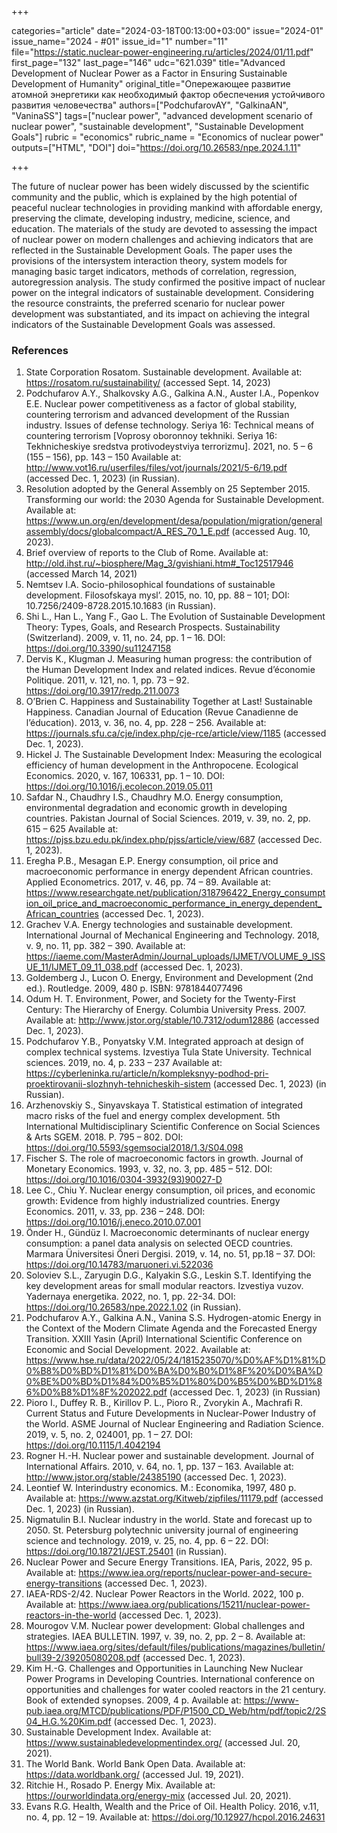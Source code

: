 +++

categories="article"
date="2024-03-18T00:13:00+03:00"
issue="2024-01"
issue_name="2024 - #01"
issue_id="1"
number="11"
file="https://static.nuclear-power-engineering.ru/articles/2024/01/11.pdf"
first_page="132"
last_page="146"
udc="621.039"
title="Advanced Development of Nuclear Power as a Factor in Ensuring Sustainable  Development of Humanity"
original_title="Опережающее развитие атомной энергетики как необходимый фактор обеспечения устойчивого развития человечества"
authors=["PodchufarovAY", "GalkinaAN", "VaninaSS"]
tags=["nuclear power", "advanced development scenario of nuclear power", "sustainable development", "Sustainable Development Goals"]
rubric = "economics"
rubric_name = "Economics of nuclear power"
outputs=["HTML", "DOI"]
doi="https://doi.org/10.26583/npe.2024.1.11"

+++

The future of nuclear power has been widely discussed by the scientific community and the public, which is explained by the high potential of peaceful nuclear technologies in providing mankind with affordable energy, preserving the climate, developing industry, medicine, science, and education. The materials of the study are devoted to assessing the impact of nuclear power on modern challenges and achieving indicators that are reflected in the Sustainable Development Goals. The paper uses the provisions of the intersystem interaction theory, system models for managing basic target indicators, methods of correlation, regression, autoregression analysis. The study confirmed the positive impact of nuclear power on the integral indicators of sustainable development. Considering the resource constraints, the preferred scenario for nuclear power development was substantiated, and its impact on achieving the integral indicators of the Sustainable Development Goals was assessed.

### References

1. State Corporation Rosatom. Sustainable development. Available at: https://rosatom.ru/sustainability/ (accessed Sept. 14, 2023)
2. Podchufarov A.Y., Shalkovsky A.G., Galkina A.N., Auster I.A., Popenkov E.E. Nuclear power competitiveness as a factor of global stability, countering terrorism and advanced development of the Russian industry. Issues of defense technology. Seriya 16: Technical means of countering terrorism [Voprosy oboronnoy tekhniki. Seriya 16: Tekhnicheskiye sredstva protivodeystviya terrorizmu]. 2021, no. 5 – 6 (155 – 156), pp. 143 – 150 Available at: http://www.vot16.ru/userfiles/files/vot/journals/2021/5-6/19.pdf (accessed Dec. 1, 2023) (in Russian).
3. Resolution adopted by the General Assembly on 25 September 2015. Transforming our world: the 2030 Agenda for Sustainable Development. Available at: https://www.un.org/en/development/desa/population/migration/generalassembly/docs/globalcompact/A_RES_70_1_E.pdf (accessed Aug. 10, 2023).
4. Brief overview of reports to the Club of Rome. Available at: http://old.ihst.ru/~biosphere/Mag_3/gvishiani.htm#_Toc12517946 (accessed March 14, 2021)
5. Nemtsev I.A. Socio-philosophical foundations of sustainable development. Filosofskaya mysl’. 2015, no. 10, pp. 88 – 101; DOI: 10.7256/2409-8728.2015.10.1683 (in Russian).
6. Shi L., Han L., Yang F., Gao L. The Evolution of Sustainable Development Theory: Types, Goals, and Research Prospects. Sustainability (Switzerland). 2009, v. 11, no. 24, pp. 1 – 16. DOI: https://doi.org/10.3390/su11247158
7. Dervis K., Klugman J. Measuring human progress: the contribution of the Human Development Index and related indices. Revue d’économie Politique. 2011, v. 121, no. 1, pp. 73 – 92. https://doi.org/10.3917/redp.211.0073
8. O’Brien C. Happiness and Sustainability Together at Last! Sustainable Happiness. Canadian Journal of Education (Revue Canadienne de l’éducation). 2013, v. 36, no. 4, pp. 228 – 256. Available at: https://journals.sfu.ca/cje/index.php/cje-rce/article/view/1185 (accessed Dec. 1, 2023).
9. Hickel J. The Sustainable Development Index: Measuring the ecological efficiency of human development in the Anthropocene. Ecological Economics. 2020, v. 167, 106331, pp. 1 – 10. DOI: https://doi.org/10.1016/j.ecolecon.2019.05.011
10. Safdar N., Chaudhry I.S., Chaudhry M.O. Energy consumption, environmental degradation and economic growth in developing countries. Pakistan Journal of Social Sciences. 2019, v. 39, no. 2, pp. 615 – 625 Available at: https://pjss.bzu.edu.pk/index.php/pjss/article/view/687 (accessed Dec. 1, 2023).
11. Eregha P.B., Mesagan E.P. Energy consumption, oil price and macroeconomic performance in energy dependent African countries. Applied Econometrics. 2017, v. 46, pp. 74 – 89. Available at: https://www.researchgate.net/publication/318796422_Energy_consumption_oil_price_and_macroeconomic_performance_in_energy_dependent_African_countries (accessed Dec. 1, 2023).
12. Grachev V.A. Energy technologies and sustainable development. International Journal of Mechanical Engineering and Technology. 2018, v. 9, no. 11, pp. 382 – 390. Available at: https://iaeme.com/MasterAdmin/Journal_uploads/IJMET/VOLUME_9_ISSUE_11/IJMET_09_11_038.pdf (accessed Dec. 1, 2023).
13. Goldemberg J., Lucon O. Energy, Environment and Development (2nd ed.). Routledge. 2009, 480 p. ISBN: 9781844077496
14. Odum H. T. Environment, Power, and Society for the Twenty-First Century: The Hierarchy of Energy. Columbia University Press. 2007. Available at: http://www.jstor.org/stable/10.7312/odum12886 (accessed Dec. 1, 2023).
15. Podchufarov Y.B., Ponyatsky V.M. Integrated approach at design of complex technical systems. Izvestiya Tula State University. Technical sciences. 2019, no. 4, p. 233 – 237 Available at: https://cyberleninka.ru/article/n/kompleksnyy-podhod-pri-proektirovanii-slozhnyh-tehnicheskih-sistem (accessed Dec. 1, 2023) (in Russian).
16. Arzhenovskiy S., Sinyavskaya T. Statistical estimation of integrated macro risks of the fuel and energy complex development. 5th International Multidisciplinary Scientific Conference on Social Sciences & Arts SGEM. 2018. P. 795 – 802. DOI: https://doi.org/10.5593/sgemsocial2018/1.3/S04.098
17. Fischer S. The role of macroeconomic factors in growth. Journal of Monetary Economics. 1993, v. 32, no. 3, pp. 485 – 512. DOI: https://doi.org/10.1016/0304-3932(93)90027-D
18. Lee C., Chiu Y. Nuclear energy consumption, oil prices, and economic growth: Evidence from highly industrialized countries. Energy Economics. 2011, v. 33, pp. 236 – 248. DOI: https://doi.org/10.1016/j.eneco.2010.07.001
19. Önder H., Gündüz I. Macroeconomic determinants of nuclear energy consumption: a panel data analysis on selected OECD countries. Marmara Üniversitesi Öneri Dergisi. 2019, v. 14, no. 51, pp.18 – 37. DOI: https://doi.org/10.14783/maruoneri.vi.522036
20. Soloviev S.L., Zaryugin D.G., Kalyakin S.G., Leskin S.T. Identifying the key development areas for small modular reactors. Izvestiya vuzov. Yadernaya energetika. 2022, no. 1, pp. 22-34. DOI: https://doi.org/10.26583/npe.2022.1.02 (in Russian).
21. Podchufarov A.Y., Galkina A.N., Vanina S.S. Hydrogen-atomic Energy in the Context of the Modern Climate Agenda and the Forecasted Energy Transition. XXIII Yasin (April) International Scientific Conference on Economic and Social Development. 2022. Available at: https://www.hse.ru/data/2022/05/24/1815235070/%D0%AF%D1%81%D0%B8%D0%BD%D1%81%D0%BA%D0%B0%D1%8F%20%D0%BA%D0%BE%D0%BD%D1%84%D0%B5%D1%80%D0%B5%D0%BD%D1%86%D0%B8%D1%8F%202022.pdf (accessed Dec. 1, 2023) (in Russian)
22. Pioro I., Duffey R. B., Kirillov P. L., Pioro R., Zvorykin A., Machrafi R. Current Status and Future Developments in Nuclear-Power Industry of the World. ASME Journal of Nuclear Engineering and Radiation Science. 2019, v. 5, no. 2, 024001, pp. 1 – 27. DOI: https://doi.org/10.1115/1.4042194
23. Rogner H.-H. Nuclear power and sustainable development. Journal of International Affairs. 2010, v. 64, no. 1, pp. 137 – 163. Available at: http://www.jstor.org/stable/24385190 (accessed Dec. 1, 2023).
24. Leontief W. Interindustry economics. M.: Economika, 1997, 480 p. Available at: https://www.azstat.org/Kitweb/zipfiles/11179.pdf (accessed Dec. 1, 2023) (in Russian).
25. Nigmatulin B.I. Nuclear industry in the world. State and forecast up to 2050. St. Petersburg polytechnic university journal of engineering science and technology. 2019, v. 25, no. 4, pp. 6 – 22. DOI: https://doi.org/10.18721/JEST.25401 (in Russian).
26. Nuclear Power and Secure Energy Transitions. IEA, Paris, 2022, 95 p. Available at: https://www.iea.org/reports/nuclear-power-and-secure-energy-transitions (accessed Dec. 1, 2023).
27. IAEA-RDS-2/42. Nuclear Power Reactors in the World. 2022, 100 p. Available at: https://www.iaea.org/publications/15211/nuclear-power-reactors-in-the-world (accessed Dec. 1, 2023).
28. Mourogov V.M. Nuclear power development: Global challenges and strategies. IAEA BULLETIN. 1997, v. 39, no. 2, pp. 2 – 8. Available at: https://www.iaea.org/sites/default/files/publications/magazines/bulletin/bull39-2/39205080208.pdf (accessed Dec. 1, 2023).
29. Kim H.-G. Challenges and Opportunities in Launching New Nuclear Power Programs in Developing Countries. International conference on opportunities and challenges for water cooled reactors in the 
21 century. Book of extended synopses. 2009, 4 p. Available at: https://www-pub.iaea.org/MTCD/publications/PDF/P1500_CD_Web/htm/pdf/topic2/2S04_H.G.%20Kim.pdf (accessed Dec. 1, 2023).
30. Sustainable Development Index. Available at: https://www.sustainabledevelopmentindex.org/ (accessed Jul. 20, 2021).
31. The World Bank. World Bank Open Data. Available at: https://data.worldbank.org/ (accessed Jul. 19, 2021).
32. Ritchie H., Rosado P. Energy Mix. Available at: https://ourworldindata.org/energy-mix (accessed Jul. 20, 2021).
33. Evans R.G. Health, Wealth and the Price of Oil. Health Policy. 2016, v.11, no. 4, pp. 12 – 19. Available at: https://doi.org/10.12927/hcpol.2016.24631